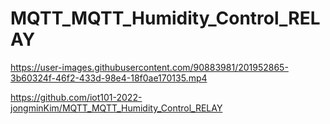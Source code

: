 # MQTT_MQTT_Humidity_Control_RELAY

https://user-images.githubusercontent.com/90883981/201952865-3b60324f-46f2-433d-98e4-18f0ae170135.mp4

https://github.com/iot101-2022-jongminKim/MQTT_MQTT_Humidity_Control_RELAY
